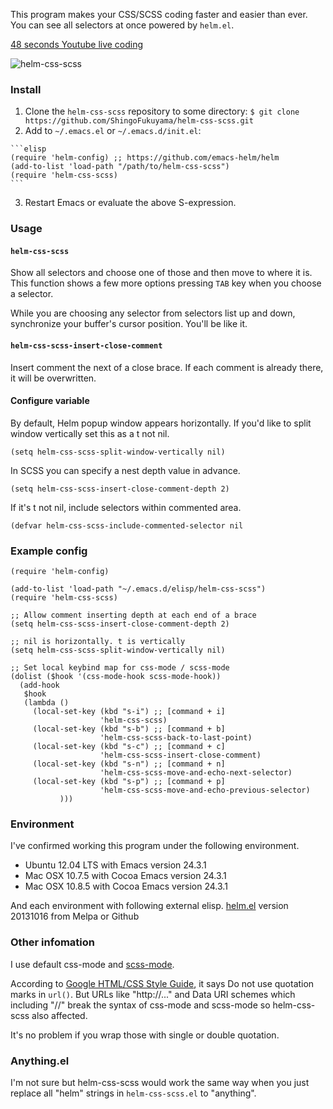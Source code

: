 This program makes your CSS/SCSS coding faster and easier than ever. You can see all selectors at once powered by `helm.el`. 

[48 seconds Youtube live coding](http://www.youtube.com/embed/25Fqi-4WL4o?rel=0)

![helm-css-scss](https://github.com/ShingoFukuyama/helm-css-scss/raw/master/image/helm-css-scss.gif)

### Install

  1. Clone the `helm-css-scss` repository to some directory:
    ```
    $ git clone https://github.com/ShingoFukuyama/helm-css-scss.git
    ```
  2. Add to `~/.emacs.el` or `~/.emacs.d/init.el`:

    ```elisp
    (require 'helm-config) ;; https://github.com/emacs-helm/helm
    (add-to-list 'load-path "/path/to/helm-css-scss")
    (require 'helm-css-scss)
    ```
  3. Restart Emacs or evaluate the above S-expression.

### Usage

#### `helm-css-scss`

Show all selectors and choose one of those and then move to where it is. This function shows a few more options pressing `TAB` key when you choose a selector. 

While you are choosing any selector from selectors list up and down, synchronize your buffer's cursor position. You'll be like it.

#### `helm-css-scss-insert-close-comment`

Insert comment the next of a close brace. If each comment is already there, it will be overwritten.

#### Configure variable

By default, Helm popup window appears horizontally. If you'd like to split window vertically set this as a t not nil. 

`(setq helm-css-scss-split-window-vertically nil)` 

In SCSS you can specify a nest depth value in advance.

`(setq helm-css-scss-insert-close-comment-depth 2)` 

If it's t not nil, include selectors within commented area.

`(defvar helm-css-scss-include-commented-selector nil` 


### Example config

```elisp
(require 'helm-config)

(add-to-list 'load-path "~/.emacs.d/elisp/helm-css-scss")
(require 'helm-css-scss)

;; Allow comment inserting depth at each end of a brace
(setq helm-css-scss-insert-close-comment-depth 2)

;; nil is horizontally. t is vertically
(setq helm-css-scss-split-window-vertically nil)

;; Set local keybind map for css-mode / scss-mode
(dolist ($hook '(css-mode-hook scss-mode-hook))
  (add-hook
   $hook
   (lambda ()
     (local-set-key (kbd "s-i") ;; [command + i]
                    'helm-css-scss)
     (local-set-key (kbd "s-b") ;; [command + b]
                    'helm-css-scss-back-to-last-point)
     (local-set-key (kbd "s-c") ;; [command + c]
                    'helm-css-scss-insert-close-comment)
     (local-set-key (kbd "s-n") ;; [command + n]
                    'helm-css-scss-move-and-echo-next-selector)
     (local-set-key (kbd "s-p") ;; [command + p]
                    'helm-css-scss-move-and-echo-previous-selector)
           )))
```

### Environment

I've confirmed working this program under the following environment.

* Ubuntu 12.04 LTS  with Emacs version 24.3.1
* Mac OSX 10.7.5 with Cocoa Emacs version 24.3.1
* Mac OSX 10.8.5 with Cocoa Emacs version 24.3.1

And each environment with following external elisp. 
[helm.el](https://github.com/emacs-helm/helm)  version 20131016 from Melpa or Github 

### Other infomation

I use default css-mode and [scss-mode](https://github.com/antonj/scss-mode). 

According to [Google HTML/CSS Style Guide](http://google-styleguide.googlecode.com/svn/trunk/htmlcssguide.xml#CSS_Quotation_Marks), it says Do not use quotation marks in `url()`. But URLs like "http://..." and Data URI schemes which including "//" break the syntax of css-mode and scss-mode so helm-css-scss also affected. 

It's no problem if you wrap those with single or double quotation.

### Anything.el

I'm not sure but helm-css-scss would work the same way when you just replace all "helm" strings in `helm-css-scss.el` to "anything".

